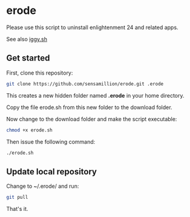 # erode


Please use this script to uninstall enlightenment 24 and related apps.

See also [iggy.sh](https://github.com/sensamillion/iggy)

## Get started


First, clone this repository:

```bash
git clone https://github.com/sensamillion/erode.git .erode
```

This creates a new hidden folder named **.erode** in your home directory.

Copy the file erode.sh from this new folder to the download folder.

Now change to the download folder and make the script executable:

```bash
chmod +x erode.sh
```

Then issue the following command:

```bash
./erode.sh
```

## Update local repository


Change to ~/.erode/ and run:

```bash
git pull
```

That's it.
